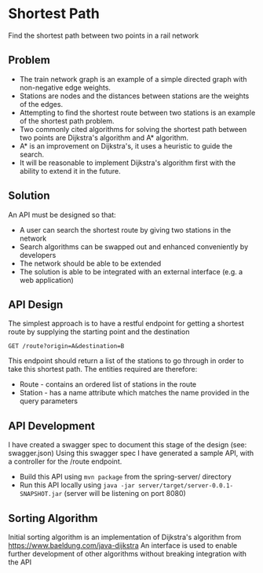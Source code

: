 # Shortest Path
Find the shortest path between two points in a rail network

## Problem
* The train network graph is an example of a simple directed graph with non-negative edge weights.
* Stations are nodes and the distances between stations are the weights of the edges.
* Attempting to find the shortest route between two stations is an example of the shortest path problem. 
* Two commonly cited algorithms for solving the shortest path between two points are Dijkstra's algorithm and A* algorithm.
* A* is an improvement on Dijkstra's, it uses a heuristic to guide the search.
* It will be reasonable to implement Dijkstra's algorithm first with the ability to extend it in the future.

## Solution
An API must be designed so that:
* A user can search the shortest route by giving two stations in the network
* Search algorithms can be swapped out and enhanced conveniently by developers
* The network should be able to be extended
* The solution is able to be integrated with an external interface (e.g. a web application)

## API Design
The simplest approach is to have a restful endpoint for getting a shortest route by supplying the starting point and the destination

    GET /route?origin=A&destination=B

This endpoint should return a list of the stations to go through in order to take this shortest path. 
The entities required are therefore:
* Route - contains an ordered list of stations in the route
* Station - has a name attribute which matches the name provided in the query parameters

## API Development

I have created a swagger spec to document this stage of the design (see: swagger.json)
Using this swagger spec I have generated a sample API, with a controller for the /route endpoint.
* Build this API using `mvn package` from the spring-server/ directory
* Run this API locally using `java -jar server/target/server-0.0.1-SNAPSHOT.jar` (server will be listening on port 8080)

## Sorting Algorithm
Initial sorting algorithm is an implementation of Dijkstra's algorithm from https://www.baeldung.com/java-dijkstra
An interface is used to enable further development of other algorithms without breaking integration with the API